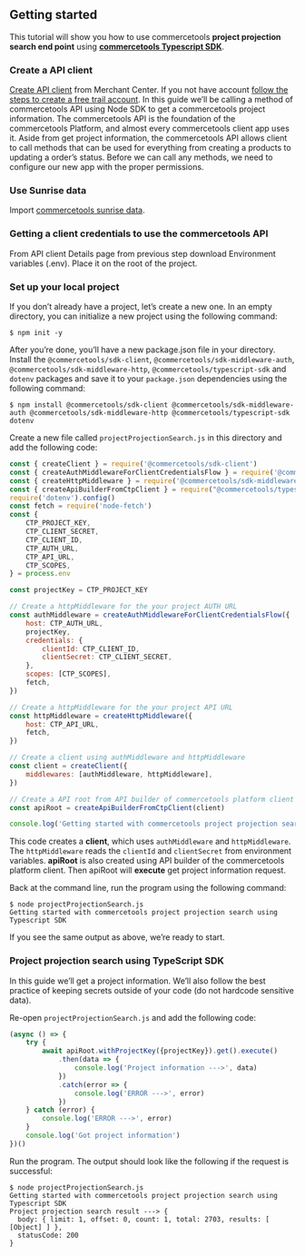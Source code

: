 ## Getting started
This tutorial will show you how to use commercetools **project projection search end point** using **[commercetools Typescript SDK](https://github.com/commercetools/commercetools-sdk-typescript/)**.

### Create a API client
[Create API client](https://docs.commercetools.com/tutorials/getting-started#creating-an-api-client) from Merchant Center. If you not have account [follow the steps to create a free trail account](https://docs.commercetools.com/tutorials/getting-started#first-steps). 
In this guide we’ll be calling a method of commercetools API using Node SDK to get a commercetools project information. The commercetools API is the foundation of the commercetools Platform, and almost every commercetools client app uses it. Aside from get project information, the commercetools API allows client to call methods that can be used for everything from creating a products to updating a order’s status. Before we can call any methods, we need to configure our new app with the proper permissions.


### Use Sunrise data
Import [commercetools sunrise data](https://github.com/commercetools/commercetools-sunrise-data).

### Getting a client credentials to use the commercetools API
From API client Details page from previous step download Environment variables (.env). Place it on the root of the project. 

### Set up your local project
If you don’t already have a project, let’s create a new one. In an empty directory, you can initialize a new project using the following command:

```
$ npm init -y
```

After you’re done, you’ll have a new package.json file in your directory.
Install the `@commercetools/sdk-client`, `@commercetools/sdk-middleware-auth`, `@commercetools/sdk-middleware-http`, `@commercetools/typescript-sdk` and `dotenv` packages and save it to your `package.json` dependencies using the following command:

```
$ npm install @commercetools/sdk-client @commercetools/sdk-middleware-auth @commercetools/sdk-middleware-http @commercetools/typescript-sdk dotenv
```

Create a new file called `projectProjectionSearch.js` in this directory and add the following code:
```js
const { createClient } = require('@commercetools/sdk-client')
const { createAuthMiddlewareForClientCredentialsFlow } = require('@commercetools/sdk-middleware-auth')
const { createHttpMiddleware } = require('@commercetools/sdk-middleware-http')
const { createApiBuilderFromCtpClient } = require("@commercetools/typescript-sdk");
require('dotenv').config()
const fetch = require('node-fetch')
const { 
    CTP_PROJECT_KEY,
    CTP_CLIENT_SECRET,
    CTP_CLIENT_ID,
    CTP_AUTH_URL,
    CTP_API_URL,
    CTP_SCOPES,
} = process.env

const projectKey = CTP_PROJECT_KEY

// Create a httpMiddleware for the your project AUTH URL
const authMiddleware = createAuthMiddlewareForClientCredentialsFlow({
    host: CTP_AUTH_URL,
    projectKey,
    credentials: {
        clientId: CTP_CLIENT_ID,
        clientSecret: CTP_CLIENT_SECRET,
    },
    scopes: [CTP_SCOPES],
    fetch,
})

// Create a httpMiddleware for the your project API URL
const httpMiddleware = createHttpMiddleware({
    host: CTP_API_URL,
    fetch,
})

// Create a client using authMiddleware and httpMiddleware
const client = createClient({
    middlewares: [authMiddleware, httpMiddleware],
})

// Create a API root from API builder of commercetools platform client
const apiRoot = createApiBuilderFromCtpClient(client)

console.log('Getting started with commercetools project projection search using Typescript SDK');
```
This code creates a **client**, which uses `authMiddleware` and `httpMiddleware`. The `httpMiddleware` reads the `clientId` and `clientSecret` from environment variables. **apiRoot** is also created using API builder of the commercetools platform client. Then apiRoot will **execute** get project information request.

Back at the command line, run the program using the following command:
```
$ node projectProjectionSearch.js
Getting started with commercetools project projection search using Typescript SDK
```
If you see the same output as above, we’re ready to start.

### Project projection search using TypeScript SDK
In this guide we’ll get a project information. We’ll also follow the best practice of keeping secrets outside of your code (do not hardcode sensitive data).

Re-open `projectProjectionSearch.js` and add the following code:
```js
(async () => {
    try {
        await apiRoot.withProjectKey({projectKey}).get().execute()
            .then(data => {
                console.log('Project information --->', data)
            })
            .catch(error => {
                console.log('ERROR --->', error)
            })
    } catch (error) {
        console.log('ERROR --->', error)
    }
    console.log('Got project information')
})()
```

Run the program. The output should look like the following if the request is successful:
```
$ node projectProjectionSearch.js
Getting started with commercetools project projection search using Typescript SDK
Project projection search result ---> {
  body: { limit: 1, offset: 0, count: 1, total: 2703, results: [ [Object] ] },
  statusCode: 200
}
```
